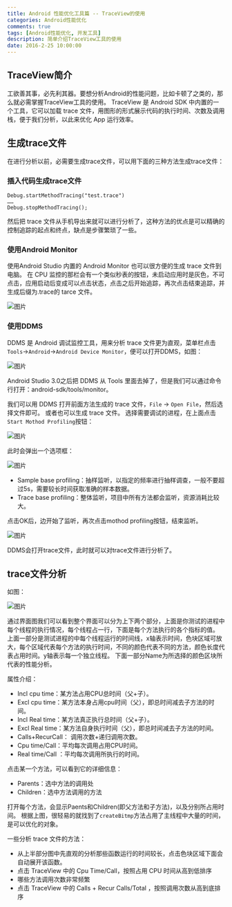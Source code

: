```yaml
---
title: Android 性能优化工具篇 -- TraceView的使用
categories: Android性能优化
comments: true
tags: [Android性能优化, 开发工具]
description: 简单介绍TraceView工具的使用
date: 2016-2-25 10:00:00
---
```


## TraceView简介

工欲善其事，必先利其器。要想分析Android的性能问题，比如卡顿了之类的，那么就必需掌握TraceView工具的使用。
TraceView 是 Android SDK 中内置的一个工具，它可以加载 trace 文件，用图形的形式展示代码的执行时间、次数及调用栈，便于我们分析，以此来优化 App 运行效率。

## 生成trace文件

在进行分析以前，必需要生成trace文件，可以用下面的三种方法生成trace文件：

### 插入代码生成trace文件

```
Debug.startMethodTracing("test.trace")
……
Debug.stopMethodTracing();
```

然后把 trace 文件从手机导出来就可以进行分析了，这种方法的优点是可以精确的控制追踪的起点和终点，缺点是步骤繁琐了一些。

### 使用Android Monitor

使用Android Studio 内置的 Android Monitor 也可以很方便的生成 trace 文件到电脑。
在 CPU 监控的那栏会有一个类似秒表的按钮，未启动应用时是灰色，不可点击，应用启动后变成可以点击状态，点击之后开始追踪，再次点击结束追踪，并生成后缀为.trace的 tarce 文件。

![图片](/images/development-tool-traceview/android_monitor_start.png)

### 使用DDMS

DDMS 是 Android 调试监控工具，用来分析 trace 文件更为直观，菜单栏点击`Tools`->`Android`->`Android Device Monitor`，便可以打开DDMS，如图：

![图片](/images/development-tool-traceview/ddms_start.png)

Android Studio 3.0之后把 DDMS 从 Tools 里面去掉了，但是我们可以通过命令行打开：android-sdk/tools/monitor。

我们可以用 DDMS 打开前面方法生成的 trace 文件，`File` -> `Open File`，然后选择文件即可。
或者也可以生成 trace 文件。
选择需要调试的进程，在上面点击`Start Mothod Profiling`按钮：

![图片](/images/development-tool-traceview/trace_start.png)

此时会弹出一个选项框：

![图片](/images/development-tool-traceview/trace_profile_options.png)

 - Sample base profiling：抽样监听，以指定的频率进行抽样调查，一般不要超过5s，需要较长时间获取准确的样本数据。
 - Trace base profiling：整体监听，项目中所有方法都会监听，资源消耗比较大。

点击OK后，边开始了监听，再次点击mothod profiling按钮，结束监听。

![图片](/images/development-tool-traceview/trace_stop.png)

DDMS会打开trace文件，此时就可以对trace文件进行分析了。

## trace文件分析

如图：

![图片](/images/development-tool-traceview/trace_analysis.png)

通过界面图我们可以看到整个界面可以分为上下两个部分，上面是你测试的进程中每个线程的执行情况，每个线程占一行，下面是每个方法执行的各个指标的值。
上面一部分是测试进程的中每个线程运行的时间线，x轴表示时间，色块区域可放大，每个区域代表每个方法的执行时间，不同的颜色代表不同的方法，颜色长度代表占用时间。y轴表示每一个独立线程。
下面一部分Name为所选择的颜色区块所代表的性能分析。

属性介绍：

 - Incl cpu time：某方法占用CPU总时间（父+子）。
 - Excl cpu time：某方法本身占用cpu时间（父），即总时间减去子方法的时间。
 - Incl Real time：某方法真正执行总时间（父+子）。
 - Excl Real time：某方法自身执行时间（父），即总时间减去子方法的时间。
 - Calls+RecurCall： 调用次数+递归调用次数。
 - Cpu time/Call：平均每次调用占用CPU时间。
 - Real time/Call ：平均每次调用所执行的时间。

点击某一个方法，可以看到它的详细信息：

 - Parents：选中方法的调用处
 - Children：选中方法调用的方法

打开每个方法，会显示Paents和Children(即父方法和子方法)，以及分别所占用时间。
根据上图，很轻易的就找到了`createBitmp`方法占用了主线程中大量的时间，是可以优化的对象。

一些分析 trace 文件的方法：

 - 从上半部分图中先直观的分析那些函数运行的时间较长，点击色块区域下面会自动展开该函数。
 - 点击 TraceView 中的 Cpu Time/Call，按照占用 CPU 时间从高到低排序
 - 哪些方法调用次数非常频繁
 - 点击 TraceView 中的 Calls + Recur Calls/Total ，按照调用次数从高到底排序
